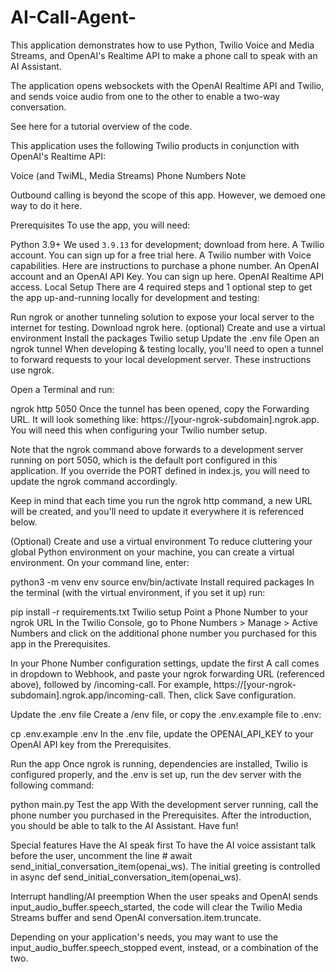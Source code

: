 # AI-Call-Agent-
This application demonstrates how to use Python, Twilio Voice and Media Streams, and OpenAI's Realtime API to make a phone call to speak with an AI Assistant.

The application opens websockets with the OpenAI Realtime API and Twilio, and sends voice audio from one to the other to enable a two-way conversation.

See here for a tutorial overview of the code.

This application uses the following Twilio products in conjunction with OpenAI's Realtime API:

Voice (and TwiML, Media Streams)
Phone Numbers
Note

Outbound calling is beyond the scope of this app. However, we demoed one way to do it here.

Prerequisites
To use the app, you will need:

Python 3.9+ We used `3.9.13` for development; download from here.
A Twilio account. You can sign up for a free trial here.
A Twilio number with Voice capabilities. Here are instructions to purchase a phone number.
An OpenAI account and an OpenAI API Key. You can sign up here.
OpenAI Realtime API access.
Local Setup
There are 4 required steps and 1 optional step to get the app up-and-running locally for development and testing:

Run ngrok or another tunneling solution to expose your local server to the internet for testing. Download ngrok here.
(optional) Create and use a virtual environment
Install the packages
Twilio setup
Update the .env file
Open an ngrok tunnel
When developing & testing locally, you'll need to open a tunnel to forward requests to your local development server. These instructions use ngrok.

Open a Terminal and run:

ngrok http 5050
Once the tunnel has been opened, copy the Forwarding URL. It will look something like: https://[your-ngrok-subdomain].ngrok.app. You will need this when configuring your Twilio number setup.

Note that the ngrok command above forwards to a development server running on port 5050, which is the default port configured in this application. If you override the PORT defined in index.js, you will need to update the ngrok command accordingly.

Keep in mind that each time you run the ngrok http command, a new URL will be created, and you'll need to update it everywhere it is referenced below.

(Optional) Create and use a virtual environment
To reduce cluttering your global Python environment on your machine, you can create a virtual environment. On your command line, enter:

python3 -m venv env
source env/bin/activate
Install required packages
In the terminal (with the virtual environment, if you set it up) run:

pip install -r requirements.txt
Twilio setup
Point a Phone Number to your ngrok URL
In the Twilio Console, go to Phone Numbers > Manage > Active Numbers and click on the additional phone number you purchased for this app in the Prerequisites.

In your Phone Number configuration settings, update the first A call comes in dropdown to Webhook, and paste your ngrok forwarding URL (referenced above), followed by /incoming-call. For example, https://[your-ngrok-subdomain].ngrok.app/incoming-call. Then, click Save configuration.

Update the .env file
Create a /env file, or copy the .env.example file to .env:

cp .env.example .env
In the .env file, update the OPENAI_API_KEY to your OpenAI API key from the Prerequisites.

Run the app
Once ngrok is running, dependencies are installed, Twilio is configured properly, and the .env is set up, run the dev server with the following command:

python main.py
Test the app
With the development server running, call the phone number you purchased in the Prerequisites. After the introduction, you should be able to talk to the AI Assistant. Have fun!

Special features
Have the AI speak first
To have the AI voice assistant talk before the user, uncomment the line # await send_initial_conversation_item(openai_ws). The initial greeting is controlled in async def send_initial_conversation_item(openai_ws).

Interrupt handling/AI preemption
When the user speaks and OpenAI sends input_audio_buffer.speech_started, the code will clear the Twilio Media Streams buffer and send OpenAI conversation.item.truncate.

Depending on your application's needs, you may want to use the input_audio_buffer.speech_stopped event, instead, or a combination of the two.
